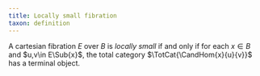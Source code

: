 ```yaml
---
title: Locally small fibration
taxon: definition
---
```


A cartesian fibration $E$ over $B$ is *locally small* if and only if for
each $x\in B$ and $u,v\in E\Sub{x}$, the total category $\TotCat{\CandHom{x}{u}{v}}$
has a terminal object.
